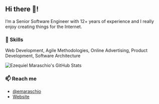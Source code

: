 ## Hi there 👋!

I’m a Senior Software Engineer with 12+ years of experience and I really enjoy creating things for the Internet.

### 🧰 Skills

Web Development, Agile Methodologies, Online Advertising, Product Development, Software Architecture

![Ezequiel Maraschio's GitHub Stats](https://github-readme-stats.vercel.app/api?username=emaraschio&theme=dark&count_private=true&show_icons=true&hide=contribs)


### 📫 Reach me

- [@emaraschio](https://twitter.com/emaraschio)
- [Website](https://maraschio.com/)
